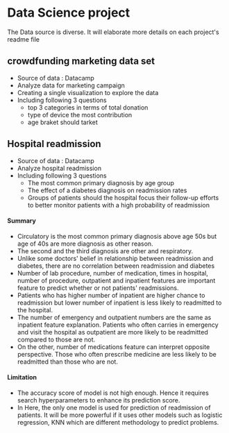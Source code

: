 # Data Science project 
The Data source is diverse. It will elaborate more details on each project's readme file

## crowdfunding marketing data set
- Source of data : Datacamp
- Analyze data for marketing campaign 
- Creating a single visualization to explore the data
- Including  following 3 questions
  - top 3 categories in terms of total donation
  - type of device the most contribution
  - age braket should tarket
  
  
 ## Hospital readmission
 - Source of data : Datacamp
 - Analyze hospital readmission 
 - Including  following 3 questions
    - The most common primary diagnosis by age group
    - The effect of a diabetes diagnosis on readmission rates
    - Groups of patients should the hospital focus their follow-up efforts to better monitor patients with a high probability of readmission
 #### Summary
 - Circulatory is the most common primary diagnosis above age 50s but age of 40s are more diagnosis as other reason.
 - The second and the third diagnosis are other and respiratory.
 - Unlike some doctors' belief in relationship between readmission and diabetes, there are no correlation between readmission and diabetes
 - Number of lab procedure, number of medication, times in hospital, number of procedure, outpatient and inpatient features are important feature to predict whether       or not patients' readmissions.
 - Patients who has higher number of inpatient are higher chance to readmission but  lower number of inpatient is less likely to readmitted to the hospital.
 - The number of emergency and outpatient numbers are the same as inpatient feature explanation. Patients who often carries in emergency and visit the hospital as          outpatient are more likely to be readmitted compared to those are not. 
 - On the other, number of medications feature can interpret opposite perspective. Those who often prescribe medicine are less likely to be readmitted than those who      are not. 

#### Limitation
- The accuracy score of model is not high enough. Hence it requires search hyperparameters to enhance its prediction score. 
- In Here, the only one model is used for prediction of readmission of patients. It will be more powerful if it uses other models such as logistic regression, KNN which are different methodology to predict problems. 
